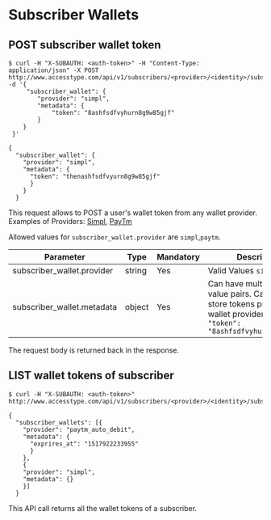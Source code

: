 # Subscriber Wallets

##  POST subscriber wallet token

```shell--request
$ curl -H "X-SUBAUTH: <auth-token>" -H "Content-Type: application/json" -X POST http://www.accesstype.com/api/v1/subscribers/<provider>/<identity>/subscriber_wallets.json -d '{
     "subscriber_wallet": {
        "provider": "simpl",
        "metadata": {
            "token": "8ashfsdfvyhurn8g9w85gjf"
        }
    }
 }'
```
```shell--response
{
  "subscriber_wallet": {
    "provider": "simpl",
    "metadata": {
      "token": "thenashfsdfvyurn8g9w85gjf"
      }
    }
  }
```
This request allows to POST a user's wallet token from any wallet provider.
Examples of Providers: [Simpl](https://getsimpl.com), [PayTm](https://paytm.com)

Allowed values for `subscriber_wallet.provider` are `simpl`,`paytm`.

|Parameter|Type|Mandatory|Description|
|---	|---	|---	|---	|
|subscriber_wallet.provider|string|Yes|Valid Values `simpl`,`paytm`|
|subscriber_wallet.metadata|object|Yes|Can have multiple key value pairs. Can be used to store tokens provided by wallet provider. E.g., `"token": "8ashfsdfvyhurn8g9w85gjf"` |


The request body is returned back in the response.

## LIST wallet tokens of subscriber

```shell--request
$ curl -H "X-SUBAUTH: <auth-token>" http://www.accesstype.com/api/v1/subscribers/<provider>/<identity>/subscriber_wallets.json

```
```shell--response
{
  "subscriber_wallets": [{
    "provider": "paytm_auto_debit",
    "metadata": {
      "exprires_at": "1517922233955"
      }
    },
    {
    "provider": "simpl",
    "metadata": {}
    }]
  }
```
This API call returns all the wallet tokens of a subscriber.


